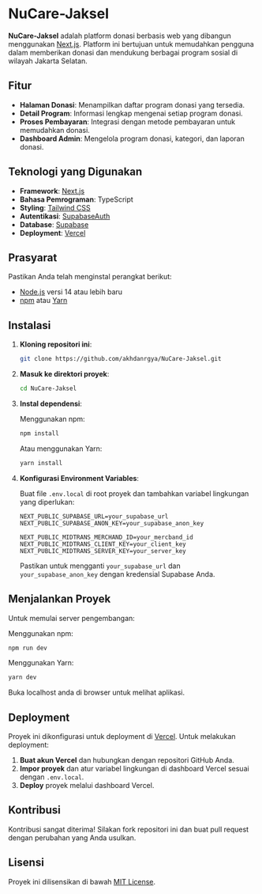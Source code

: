 # NuCare-Jaksel

**NuCare-Jaksel** adalah platform donasi berbasis web yang dibangun menggunakan [Next.js](https://nextjs.org/). Platform
ini bertujuan untuk memudahkan pengguna dalam memberikan donasi dan mendukung berbagai program sosial di wilayah Jakarta
Selatan.

## Fitur

- **Halaman Donasi**: Menampilkan daftar program donasi yang tersedia.
- **Detail Program**: Informasi lengkap mengenai setiap program donasi.
- **Proses Pembayaran**: Integrasi dengan metode pembayaran untuk memudahkan donasi.
- **Dashboard Admin**: Mengelola program donasi, kategori, dan laporan donasi.

## Teknologi yang Digunakan

- **Framework**: [Next.js](https://nextjs.org/)
- **Bahasa Pemrograman**: TypeScript
- **Styling**: [Tailwind CSS](https://tailwindcss.com/)
- **Autentikasi**: [SupabaseAuth](https://supabase.com/docs/guides/auth)
- **Database**: [Supabase](https://supabase.io/)
- **Deployment**: [Vercel](https://vercel.com/)

## Prasyarat

Pastikan Anda telah menginstal perangkat berikut:

- [Node.js](https://nodejs.org/) versi 14 atau lebih baru
- [npm](https://www.npmjs.com/) atau [Yarn](https://yarnpkg.com/)

## Instalasi

1. **Kloning repositori ini**:

   ```bash
   git clone https://github.com/akhdanrgya/NuCare-Jaksel.git
   ```

2. **Masuk ke direktori proyek**:

   ```bash
   cd NuCare-Jaksel
   ```

3. **Instal dependensi**:

   Menggunakan npm:

   ```bash
   npm install
   ```

   Atau menggunakan Yarn:

   ```bash
   yarn install
   ```

4. **Konfigurasi Environment Variables**:

   Buat file `.env.local` di root proyek dan tambahkan variabel lingkungan yang diperlukan:

   ```env
   NEXT_PUBLIC_SUPABASE_URL=your_supabase_url
   NEXT_PUBLIC_SUPABASE_ANON_KEY=your_supabase_anon_key
   
   NEXT_PUBLIC_MIDTRANS_MERCHAND_ID=your_mercband_id
   NEXT_PUBLIC_MIDTRANS_CLIENT_KEY=your_client_key
   NEXT_PUBLIC_MIDTRANS_SERVER_KEY=your_server_key
   ```

   Pastikan untuk mengganti `your_supabase_url` dan `your_supabase_anon_key` dengan kredensial Supabase Anda.

## Menjalankan Proyek

Untuk memulai server pengembangan:

Menggunakan npm:

```bash
npm run dev
```

Menggunakan Yarn:

```bash
yarn dev
```

Buka localhost anda di browser untuk melihat aplikasi.

## Deployment

Proyek ini dikonfigurasi untuk deployment di [Vercel](https://vercel.com/). Untuk melakukan deployment:

1. **Buat akun Vercel** dan hubungkan dengan repositori GitHub Anda.
2. **Impor proyek** dan atur variabel lingkungan di dashboard Vercel sesuai dengan `.env.local`.
3. **Deploy** proyek melalui dashboard Vercel.

## Kontribusi

Kontribusi sangat diterima! Silakan fork repositori ini dan buat pull request dengan perubahan yang Anda usulkan.

## Lisensi

Proyek ini dilisensikan di bawah [MIT License](LICENSE).
